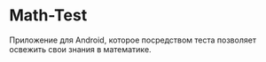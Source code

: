 # Math-Test
Приложение для Android, которое посредством теста позволяет освежить свои знания в математике. 
